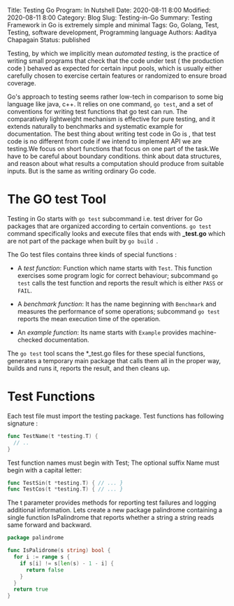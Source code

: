 Title: Testing Go Program: In Nutshell
Date: 2020-08-11 8:00
Modified: 2020-08-11 8:00
Category: Blog
Slug: Testing-in-Go
Summary: Testing Framework in Go is extremely simple and minimal
Tags: Go, Golang, Test, Testing, software development, Programming language
Authors: Aaditya Chapagain
Status: published

Testing, by which we implicitly mean _automated testing_, is the practice of writing small programs that check that the code under test ( the production code ) behaved as expected for certain input pools, which is usually either carefully chosen to exercise certain features or randomized to ensure broad coverage.

Go's approach to testing seems rather low-tech in comparison to some big language like java, c++. It relies on one command, `go test`, and a set of conventions for writing test functions that go test can run. The comparatively lightweight mechanism is effective for pure testing, and it extends naturally to benchmarks and systematic example for documentation. The best thing about writing test code in Go is , that test code is no different from code if we intend to implement API we are testing.We focus on short functions that focus on one part of the task.We have to be careful about boundary conditions. think about data structures, and reason about what results a computation should produce from suitable inputs. But is the same as writing ordinary Go code.

# The GO test Tool

Testing in Go starts with `go test` subcommand i.e. test driver for Go packages that are organized according to certain conventions. `go test` command specifically looks and execute files that ends with **\_test.go** which are not part of the package when built by `go build `.

The Go test files contains three kinds of special functions :

- A _test function_: Function which name starts with `Test`. This function exercises some program logic for correct behaviour; subcommand `go test` calls the test function and reports the result which is either `PASS` or `FAIL`.

- A _benchmark function_: It has the name beginning with `Benchmark` and measures the performance of some operations; subcommand `go test` reports the mean execution time of the operation.

- An _example function_: Its name starts with `Example` provides machine-checked documentation.

The `go test` tool scans the \*\_test.go files for these special functions, generates a temporary main package that calls them all in the proper way, builds and runs it, reports the result, and then cleans up.

# Test Functions

Each test file must import the testing package. Test functions has following signature :

```go
func TestName(t *testing.T) {
  // ..
}

```

Test function names must begin with Test; The optional suffix Name must begin with a capital letter:

```go
func TestSin(t *testing.T) { // ... }
func TestCos(t *testing.T) { // ... }
```

The t parameter provides methods for reporting test failures and logging additional information. Lets create a new package palindrome containing a single function IsPalindrome that reports whether a string a string reads same forward and backward.

```go
package palindrome

func IsPalidrome(s string) bool {
  for i := range s {
    if s[i] != s[len(s) - 1 - i] {
      return false
    }
  }
  return true
}

```
